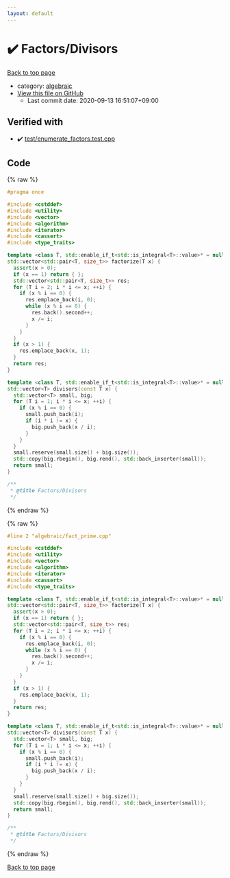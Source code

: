 ```yaml
---
layout: default
---
```


<!-- mathjax config similar to math.stackexchange -->
<script type="text/javascript" async
  src="https://cdnjs.cloudflare.com/ajax/libs/mathjax/2.7.5/MathJax.js?config=TeX-MML-AM_CHTML">
</script>
<script type="text/x-mathjax-config">
  MathJax.Hub.Config({
    TeX: { equationNumbers: { autoNumber: "AMS" }},
    tex2jax: {
      inlineMath: [ ['$','$'] ],
      processEscapes: true
    },
    "HTML-CSS": { matchFontHeight: false },
    displayAlign: "left",
    displayIndent: "2em"
  });
</script>

<script type="text/javascript" src="https://cdnjs.cloudflare.com/ajax/libs/jquery/3.4.1/jquery.min.js"></script>
<script src="https://cdn.jsdelivr.net/npm/jquery-balloon-js@1.1.2/jquery.balloon.min.js" integrity="sha256-ZEYs9VrgAeNuPvs15E39OsyOJaIkXEEt10fzxJ20+2I=" crossorigin="anonymous"></script>
<script type="text/javascript" src="../../assets/js/copy-button.js"></script>
<link rel="stylesheet" href="../../assets/css/copy-button.css" />


# :heavy_check_mark: Factors/Divisors

<a href="../../index.html">Back to top page</a>

* category: <a href="../../index.html#c7f6ad568392380a8f4b4cecbaccb64c">algebraic</a>
* <a href="{{ site.github.repository_url }}/blob/master/algebraic/fact_prime.cpp">View this file on GitHub</a>
    - Last commit date: 2020-09-13 16:51:07+09:00




## Verified with

* :heavy_check_mark: <a href="../../verify/test/enumerate_factors.test.cpp.html">test/enumerate_factors.test.cpp</a>


## Code

<a id="unbundled"></a>
{% raw %}
```cpp
#pragma once

#include <cstddef>
#include <utility>
#include <vector>
#include <algorithm>
#include <iterator>
#include <cassert>
#include <type_traits>

template <class T, std::enable_if_t<std::is_integral<T>::value>* = nullptr>
std::vector<std::pair<T, size_t>> factorize(T x) {
  assert(x > 0);
  if (x == 1) return { };
  std::vector<std::pair<T, size_t>> res;
  for (T i = 2; i * i <= x; ++i) {
    if (x % i == 0) {
      res.emplace_back(i, 0);
      while (x % i == 0) {
        res.back().second++;
        x /= i;
      }
    }
  }
  if (x > 1) {
    res.emplace_back(x, 1);
  }
  return res;
}

template <class T, std::enable_if_t<std::is_integral<T>::value>* = nullptr>
std::vector<T> divisors(const T x) {
  std::vector<T> small, big;
  for (T i = 1; i * i <= x; ++i) {
    if (x % i == 0) {
      small.push_back(i);
      if (i * i != x) {
        big.push_back(x / i);
      }
    }
  }
  small.reserve(small.size() + big.size());
  std::copy(big.rbegin(), big.rend(), std::back_inserter(small));
  return small;
}

/**
 * @title Factors/Divisors
 */
```
{% endraw %}

<a id="bundled"></a>
{% raw %}
```cpp
#line 2 "algebraic/fact_prime.cpp"

#include <cstddef>
#include <utility>
#include <vector>
#include <algorithm>
#include <iterator>
#include <cassert>
#include <type_traits>

template <class T, std::enable_if_t<std::is_integral<T>::value>* = nullptr>
std::vector<std::pair<T, size_t>> factorize(T x) {
  assert(x > 0);
  if (x == 1) return { };
  std::vector<std::pair<T, size_t>> res;
  for (T i = 2; i * i <= x; ++i) {
    if (x % i == 0) {
      res.emplace_back(i, 0);
      while (x % i == 0) {
        res.back().second++;
        x /= i;
      }
    }
  }
  if (x > 1) {
    res.emplace_back(x, 1);
  }
  return res;
}

template <class T, std::enable_if_t<std::is_integral<T>::value>* = nullptr>
std::vector<T> divisors(const T x) {
  std::vector<T> small, big;
  for (T i = 1; i * i <= x; ++i) {
    if (x % i == 0) {
      small.push_back(i);
      if (i * i != x) {
        big.push_back(x / i);
      }
    }
  }
  small.reserve(small.size() + big.size());
  std::copy(big.rbegin(), big.rend(), std::back_inserter(small));
  return small;
}

/**
 * @title Factors/Divisors
 */

```
{% endraw %}

<a href="../../index.html">Back to top page</a>

